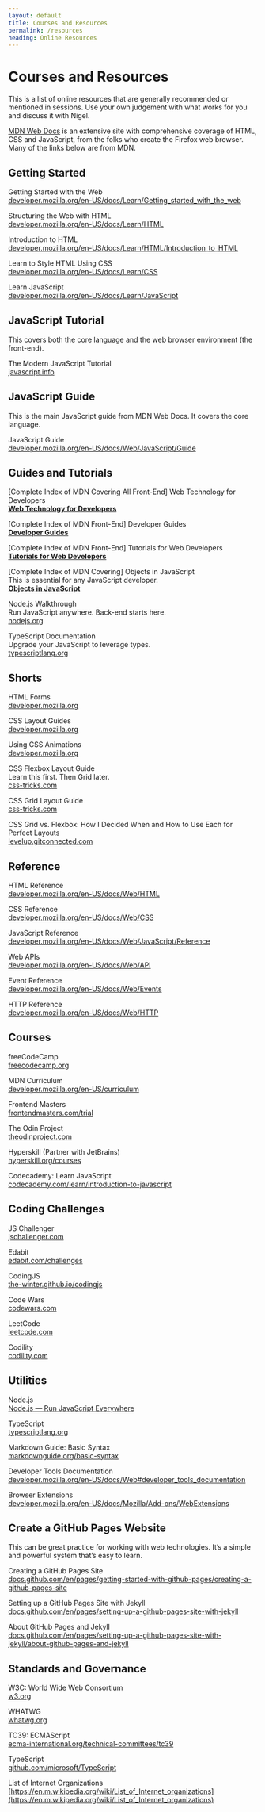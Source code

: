 ```yaml
---
layout: default
title: Courses and Resources
permalink: /resources
heading: Online Resources
---
```


# Courses and Resources

This is a list of online resources that are generally recommended or mentioned in sessions. Use your own judgement with what works for you and discuss it with Nigel.

[MDN Web Docs](https://developer.mozilla.org/) is an extensive site with comprehensive coverage of HTML, CSS and JavaScript, from the folks who create the Firefox web browser. Many of the links below are from MDN.

## Getting Started

Getting Started with the Web    
[developer.mozilla.org/en-US/docs/Learn/Getting_started_with_the_web](https://developer.mozilla.org/en-US/docs/Learn/Getting_started_with_the_web)

Structuring the Web with HTML    
[developer.mozilla.org/en-US/docs/Learn/HTML](https://developer.mozilla.org/en-US/docs/Learn/HTML)

Introduction to HTML    
[developer.mozilla.org/en-US/docs/Learn/HTML/Introduction_to_HTML](https://developer.mozilla.org/en-US/docs/Learn/HTML/Introduction_to_HTML)

Learn to Style HTML Using CSS    
[developer.mozilla.org/en-US/docs/Learn/CSS](https://developer.mozilla.org/en-US/docs/Learn/CSS)

Learn JavaScript    
[developer.mozilla.org/en-US/docs/Learn/JavaScript](https://developer.mozilla.org/en-US/docs/Learn/JavaScript)

## JavaScript Tutorial

This covers both the core language and the web browser environment (the front-end).

The Modern JavaScript Tutorial    
[javascript.info](https://javascript.info/)

## JavaScript Guide

This is the main JavaScript guide from MDN Web Docs. It covers the core language.

JavaScript Guide    
[developer.mozilla.org/en-US/docs/Web/JavaScript/Guide](https://developer.mozilla.org/en-US/docs/Web/JavaScript/Guide)

## Guides and Tutorials

[Complete Index of MDN Covering All Front-End] Web Technology for Developers    
[**Web Technology for Developers**](https://developer.mozilla.org/en-US/docs/Web)

[Complete Index of MDN Front-End] Developer Guides    
[**Developer Guides**](https://developer.mozilla.org/en-US/docs/Web/Guide)

[Complete Index of MDN Front-End] Tutorials for Web Developers    
[**Tutorials for Web Developers**](https://developer.mozilla.org/en-US/docs/Web/Tutorials)

[Complete Index of MDN Covering] Objects in JavaScript   
This is essential for any JavaScript developer.    
[**Objects in JavaScript**](https://developer.mozilla.org/en-US/docs/Learn/JavaScript/Objects)

Node.js Walkthrough   
Run JavaScript anywhere. Back-end starts here.    
[nodejs.org](https://nodejs.org/en/learn/getting-started/introduction-to-nodejs)

TypeScript Documentation    
Upgrade your JavaScript to leverage types.    
[typescriptlang.org](https://www.typescriptlang.org/docs/)

## Shorts    

HTML Forms    
[developer.mozilla.org](https://developer.mozilla.org/en-US/docs/Learn/Forms)

CSS Layout Guides    
[developer.mozilla.org](https://developer.mozilla.org/en-US/docs/Web/Guide/CSS/CSS_Layout)

Using CSS Animations    
[developer.mozilla.org](https://developer.mozilla.org/en-US/docs/Web/CSS/CSS_animations/Using_CSS_animations)

CSS Flexbox Layout Guide    
Learn this first. Then Grid later.    
[css-tricks.com](https://css-tricks.com/snippets/css/a-guide-to-flexbox/)

CSS Grid Layout Guide    
[css-tricks.com](https://css-tricks.com/snippets/css/complete-guide-grid/)

CSS Grid vs. Flexbox: How I Decided When and How to Use Each for Perfect Layouts    
[levelup.gitconnected.com](https://levelup.gitconnected.com/css-grid-vs-flexbox-how-i-decided-when-and-how-to-use-each-for-perfect-layouts-4bf4b5166b59)

## Reference

HTML Reference    
[developer.mozilla.org/en-US/docs/Web/HTML](https://developer.mozilla.org/en-US/docs/Web/HTML)

CSS Reference    
[developer.mozilla.org/en-US/docs/Web/CSS](https://developer.mozilla.org/en-US/docs/Web/CSS)

JavaScript Reference    
[developer.mozilla.org/en-US/docs/Web/JavaScript/Reference](https://developer.mozilla.org/en-US/docs/Web/JavaScript/Reference)

Web APIs    
[developer.mozilla.org/en-US/docs/Web/API](https://developer.mozilla.org/en-US/docs/Web/API)

Event Reference    
[developer.mozilla.org/en-US/docs/Web/Events](https://developer.mozilla.org/en-US/docs/Web/Events)

HTTP Reference    
[developer.mozilla.org/en-US/docs/Web/HTTP](https://developer.mozilla.org/en-US/docs/Web/HTTP)

## Courses

freeCodeCamp    
[freecodecamp.org](https://www.freecodecamp.org/)

MDN Curriculum    
[developer.mozilla.org/en-US/curriculum](https://developer.mozilla.org/en-US/curriculum/)

Frontend Masters    
[frontendmasters.com/trial](https://frontendmasters.com/trial/)

The Odin Project    
[theodinproject.com](https://www.theodinproject.com/)

Hyperskill (Partner with JetBrains)    
[hyperskill.org/courses](https://hyperskill.org/courses?pl=javascript)

Codecademy: Learn JavaScript   
[codecademy.com/learn/introduction-to-javascript](https://www.codecademy.com/learn/introduction-to-javascript)

## Coding Challenges

JS Challenger    
[jschallenger.com](https://www.jschallenger.com/)

Edabit    
[edabit.com/challenges](https://edabit.com/challenges)

CodingJS    
[the-winter.github.io/codingjs](https://the-winter.github.io/codingjs/)

Code Wars    
[codewars.com](https://www.codewars.com/)

LeetCode    
[leetcode.com](https://leetcode.com/)

Codility    
[codility.com](https://www.codility.com/)

## Utilities

Node.js    
[Node.js — Run JavaScript Everywhere](https://nodejs.org/)

TypeScript    
[typescriptlang.org](https://www.typescriptlang.org/)

Markdown Guide: Basic Syntax    
[markdownguide.org/basic-syntax](https://www.markdownguide.org/basic-syntax/)

Developer Tools Documentation    
[developer.mozilla.org/en-US/docs/Web#developer_tools_documentation](https://developer.mozilla.org/en-US/docs/Web#developer_tools_documentation)

Browser Extensions    
[developer.mozilla.org/en-US/docs/Mozilla/Add-ons/WebExtensions](https://developer.mozilla.org/en-US/docs/Mozilla/Add-ons/WebExtensions)

## Create a GitHub Pages Website

This can be great practice for working with web technologies. It’s a simple and powerful system that’s easy to learn.

Creating a GitHub Pages Site    
[docs.github.com/en/pages/getting-started-with-github-pages/creating-a-github-pages-site](https://docs.github.com/en/pages/getting-started-with-github-pages/creating-a-github-pages-site)

Setting up a GitHub Pages Site with Jekyll    
[docs.github.com/en/pages/setting-up-a-github-pages-site-with-jekyll](https://docs.github.com/en/pages/setting-up-a-github-pages-site-with-jekyll)

About GitHub Pages and Jekyll    
[docs.github.com/en/pages/setting-up-a-github-pages-site-with-jekyll/about-github-pages-and-jekyll](https://docs.github.com/en/pages/setting-up-a-github-pages-site-with-jekyll/about-github-pages-and-jekyll)

## Standards and Governance

W3C: World Wide Web Consortium    
[w3.org](https://www.w3.org/)

WHATWG    
[whatwg.org](https://whatwg.org/)

TC39: ECMAScript    
[ecma-international.org/technical-committees/tc39](https://ecma-international.org/technical-committees/tc39/)

TypeScript    
[github.com/microsoft/TypeScript](https://github.com/microsoft/TypeScript)

List of Internet Organizations    
[https://en.m.wikipedia.org/wiki/List_of_Internet_organizations](https://en.m.wikipedia.org/wiki/List_of_Internet_organizations)
